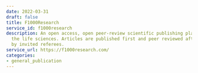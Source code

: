 ```yaml
---
date: 2022-03-31
draft: false
title: F1000Research
service_id: f1000research
description: An open access, open peer-review scientific publishing platform covering
  the life sciences. Articles are published first and peer reviewed after publication
  by invited referees.
service_url: https://f1000research.com/
categories:
- general_publication
---
```



